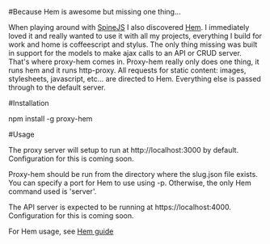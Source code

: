 #Because Hem is awesome but missing one thing...

When playing around with [SpineJS](http://spinejs.com) I also discovered [Hem](https://github.com/maccman/hem).  I immediately loved it and really wanted to use it with all my projects, everything I build for work and home is coffeescript and stylus.  The only thing missing was built in support for the models to make ajax calls to an API or CRUD server.  That's where proxy-hem comes in.  Proxy-hem really only does one thing, it runs hem and it runs http-proxy.  All requests for static content: images, stylesheets, javascript, etc... are directed to Hem.  Everything else is passed through to the default server.

#Installation

npm install -g proxy-hem

#Usage

The proxy server will setup to run at http://localhost:3000 by default.  Configuration for this is coming soon.

Proxy-hem should be run from the directory where the slug.json file exists.  You can specify a port for Hem to use using -p.  Otherwise, the only Hem command used is 'server'.

The API server is expected to be running at https://localhost:4000.  Configuration for this is coming soon.

For Hem usage, see [Hem guide](http://spinejs.com/docs/hem)
